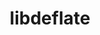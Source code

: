 ---
title: "libdeflate"
layout: cache
categories: [package, develop]
meta: {"versions": ["1.18"], "compilers": ["gcc@=7.3.1"], "oss": ["amzn2"], "platforms": ["linux"], "targets": ["aarch64", "neoverse_n1", "x86_64_v3"], "stacks": ["aws-isc", "aws-isc-aarch64", "root"], "num_specs": 21, "num_specs_by_stack": {"root": 21, "aws-isc-aarch64": 14, "aws-isc": 7}}
spec_details: [{"hash": "tudizwwlvao3otytc3xuk2zvo4elqtd5", "compiler": "gcc@=7.3.1", "versions": ["1.18"], "os": "amzn2", "platform": "linux", "target": "aarch64", "variants": ["build_system=cmake", "build_type=Release", "generator=make", "~ipo"], "stacks": ["root", "aws-isc-aarch64"], "size": "-", "tarball": "https://binaries.spack.io/develop/build_cache/linux-amzn2-aarch64/gcc-7.3.1/libdeflate-1.18/linux-amzn2-aarch64-gcc-7.3.1-libdeflate-1.18-tudizwwlvao3otytc3xuk2zvo4elqtd5.spack"}, {"hash": "7tkp4t7ontcsayvvtnkeckqwj3lm2las", "compiler": "gcc@=7.3.1", "versions": ["1.18"], "os": "amzn2", "platform": "linux", "target": "aarch64", "variants": ["build_system=cmake", "build_type=Release", "generator=make", "~ipo"], "stacks": ["root", "aws-isc-aarch64"], "size": "-", "tarball": "https://binaries.spack.io/develop/build_cache/linux-amzn2-aarch64/gcc-7.3.1/libdeflate-1.18/linux-amzn2-aarch64-gcc-7.3.1-libdeflate-1.18-7tkp4t7ontcsayvvtnkeckqwj3lm2las.spack"}, {"hash": "g2nbzghjt2g3umhaekw5ff7clvudunni", "compiler": "gcc@=7.3.1", "versions": ["1.18"], "os": "amzn2", "platform": "linux", "target": "aarch64", "variants": ["build_system=cmake", "build_type=Release", "generator=make", "~ipo"], "stacks": ["root", "aws-isc-aarch64"], "size": "-", "tarball": "https://binaries.spack.io/develop/build_cache/linux-amzn2-aarch64/gcc-7.3.1/libdeflate-1.18/linux-amzn2-aarch64-gcc-7.3.1-libdeflate-1.18-g2nbzghjt2g3umhaekw5ff7clvudunni.spack"}, {"hash": "3nnmluc6wwlcw64xnzankzjxkrpkzofm", "compiler": "gcc@=7.3.1", "versions": ["1.18"], "os": "amzn2", "platform": "linux", "target": "aarch64", "variants": ["build_system=cmake", "build_type=Release", "generator=make", "~ipo"], "stacks": ["root", "aws-isc-aarch64"], "size": "-", "tarball": "https://binaries.spack.io/develop/build_cache/linux-amzn2-aarch64/gcc-7.3.1/libdeflate-1.18/linux-amzn2-aarch64-gcc-7.3.1-libdeflate-1.18-3nnmluc6wwlcw64xnzankzjxkrpkzofm.spack"}, {"hash": "uxwtugz4kdaiwnluyjbbdfccssnhkijx", "compiler": "gcc@=7.3.1", "versions": ["1.18"], "os": "amzn2", "platform": "linux", "target": "aarch64", "variants": ["build_system=cmake", "build_type=Release", "generator=make", "~ipo"], "stacks": ["root", "aws-isc-aarch64"], "size": "-", "tarball": "https://binaries.spack.io/develop/build_cache/linux-amzn2-aarch64/gcc-7.3.1/libdeflate-1.18/linux-amzn2-aarch64-gcc-7.3.1-libdeflate-1.18-uxwtugz4kdaiwnluyjbbdfccssnhkijx.spack"}, {"hash": "lyd75n3uqbk2cf3hye2qehpmsamwjir6", "compiler": "gcc@=7.3.1", "versions": ["1.18"], "os": "amzn2", "platform": "linux", "target": "aarch64", "variants": ["build_system=cmake", "build_type=Release", "generator=make", "~ipo"], "stacks": ["root", "aws-isc-aarch64"], "size": "-", "tarball": "https://binaries.spack.io/develop/build_cache/linux-amzn2-aarch64/gcc-7.3.1/libdeflate-1.18/linux-amzn2-aarch64-gcc-7.3.1-libdeflate-1.18-lyd75n3uqbk2cf3hye2qehpmsamwjir6.spack"}, {"hash": "yzsecymqwxytpun3xouxknhfkb5wfjev", "compiler": "gcc@=7.3.1", "versions": ["1.18"], "os": "amzn2", "platform": "linux", "target": "aarch64", "variants": ["build_system=cmake", "build_type=Release", "generator=make", "~ipo"], "stacks": ["root", "aws-isc-aarch64"], "size": "-", "tarball": "https://binaries.spack.io/develop/build_cache/linux-amzn2-aarch64/gcc-7.3.1/libdeflate-1.18/linux-amzn2-aarch64-gcc-7.3.1-libdeflate-1.18-yzsecymqwxytpun3xouxknhfkb5wfjev.spack"}, {"hash": "jaik7xbsjddmmwfgwng5w6xqgqu5bw6n", "compiler": "gcc@=7.3.1", "versions": ["1.18"], "os": "amzn2", "platform": "linux", "target": "neoverse_n1", "variants": ["build_system=cmake", "build_type=Release", "generator=make", "~ipo"], "stacks": ["root", "aws-isc-aarch64"], "size": "-", "tarball": "https://binaries.spack.io/develop/build_cache/linux-amzn2-neoverse_n1/gcc-7.3.1/libdeflate-1.18/linux-amzn2-neoverse_n1-gcc-7.3.1-libdeflate-1.18-jaik7xbsjddmmwfgwng5w6xqgqu5bw6n.spack"}, {"hash": "6q5rxta6onvd5ueconrfdzs4qximg5ut", "compiler": "gcc@=7.3.1", "versions": ["1.18"], "os": "amzn2", "platform": "linux", "target": "neoverse_n1", "variants": ["build_system=cmake", "build_type=Release", "generator=make", "~ipo"], "stacks": ["root", "aws-isc-aarch64"], "size": "-", "tarball": "https://binaries.spack.io/develop/build_cache/linux-amzn2-neoverse_n1/gcc-7.3.1/libdeflate-1.18/linux-amzn2-neoverse_n1-gcc-7.3.1-libdeflate-1.18-6q5rxta6onvd5ueconrfdzs4qximg5ut.spack"}, {"hash": "xiwdexblyczrbosxukznqchlrfrzvdut", "compiler": "gcc@=7.3.1", "versions": ["1.18"], "os": "amzn2", "platform": "linux", "target": "neoverse_n1", "variants": ["build_system=cmake", "build_type=Release", "generator=make", "~ipo"], "stacks": ["root", "aws-isc-aarch64"], "size": "-", "tarball": "https://binaries.spack.io/develop/build_cache/linux-amzn2-neoverse_n1/gcc-7.3.1/libdeflate-1.18/linux-amzn2-neoverse_n1-gcc-7.3.1-libdeflate-1.18-xiwdexblyczrbosxukznqchlrfrzvdut.spack"}, {"hash": "ignh4tcbvt64gzm4lguo4h6p4kcrowwp", "compiler": "gcc@=7.3.1", "versions": ["1.18"], "os": "amzn2", "platform": "linux", "target": "neoverse_n1", "variants": ["build_system=cmake", "build_type=Release", "generator=make", "~ipo"], "stacks": ["root", "aws-isc-aarch64"], "size": "-", "tarball": "https://binaries.spack.io/develop/build_cache/linux-amzn2-neoverse_n1/gcc-7.3.1/libdeflate-1.18/linux-amzn2-neoverse_n1-gcc-7.3.1-libdeflate-1.18-ignh4tcbvt64gzm4lguo4h6p4kcrowwp.spack"}, {"hash": "phtofrzfumicmdhefunylnj5axvagwyz", "compiler": "gcc@=7.3.1", "versions": ["1.18"], "os": "amzn2", "platform": "linux", "target": "neoverse_n1", "variants": ["build_system=cmake", "build_type=Release", "generator=make", "~ipo"], "stacks": ["root", "aws-isc-aarch64"], "size": "-", "tarball": "https://binaries.spack.io/develop/build_cache/linux-amzn2-neoverse_n1/gcc-7.3.1/libdeflate-1.18/linux-amzn2-neoverse_n1-gcc-7.3.1-libdeflate-1.18-phtofrzfumicmdhefunylnj5axvagwyz.spack"}, {"hash": "mz66cbek3z46qnmor4jsrgrta3pjnwl4", "compiler": "gcc@=7.3.1", "versions": ["1.18"], "os": "amzn2", "platform": "linux", "target": "neoverse_n1", "variants": ["build_system=cmake", "build_type=Release", "generator=make", "~ipo"], "stacks": ["root", "aws-isc-aarch64"], "size": "-", "tarball": "https://binaries.spack.io/develop/build_cache/linux-amzn2-neoverse_n1/gcc-7.3.1/libdeflate-1.18/linux-amzn2-neoverse_n1-gcc-7.3.1-libdeflate-1.18-mz66cbek3z46qnmor4jsrgrta3pjnwl4.spack"}, {"hash": "pmiwy3tn6mooy6ggubxzga435l6s2yjm", "compiler": "gcc@=7.3.1", "versions": ["1.18"], "os": "amzn2", "platform": "linux", "target": "neoverse_n1", "variants": ["build_system=cmake", "build_type=Release", "generator=make", "~ipo"], "stacks": ["root", "aws-isc-aarch64"], "size": "-", "tarball": "https://binaries.spack.io/develop/build_cache/linux-amzn2-neoverse_n1/gcc-7.3.1/libdeflate-1.18/linux-amzn2-neoverse_n1-gcc-7.3.1-libdeflate-1.18-pmiwy3tn6mooy6ggubxzga435l6s2yjm.spack"}, {"hash": "eau5vhxwh7w73migp7tajytz2ei3uyh2", "compiler": "gcc@=7.3.1", "versions": ["1.18"], "os": "amzn2", "platform": "linux", "target": "x86_64_v3", "variants": ["build_system=cmake", "build_type=Release", "generator=make", "~ipo"], "stacks": ["root", "aws-isc"], "size": "-", "tarball": "https://binaries.spack.io/develop/build_cache/linux-amzn2-x86_64_v3/gcc-7.3.1/libdeflate-1.18/linux-amzn2-x86_64_v3-gcc-7.3.1-libdeflate-1.18-eau5vhxwh7w73migp7tajytz2ei3uyh2.spack"}, {"hash": "byauwqwv5jf3ja2m2jxul4i5dd77erw2", "compiler": "gcc@=7.3.1", "versions": ["1.18"], "os": "amzn2", "platform": "linux", "target": "x86_64_v3", "variants": ["build_system=cmake", "build_type=Release", "generator=make", "~ipo"], "stacks": ["root", "aws-isc"], "size": "-", "tarball": "https://binaries.spack.io/develop/build_cache/linux-amzn2-x86_64_v3/gcc-7.3.1/libdeflate-1.18/linux-amzn2-x86_64_v3-gcc-7.3.1-libdeflate-1.18-byauwqwv5jf3ja2m2jxul4i5dd77erw2.spack"}, {"hash": "wk7mlx2mczdtwppkpzt4cfg7na7ho3yt", "compiler": "gcc@=7.3.1", "versions": ["1.18"], "os": "amzn2", "platform": "linux", "target": "x86_64_v3", "variants": ["build_system=cmake", "build_type=Release", "generator=make", "~ipo"], "stacks": ["root", "aws-isc"], "size": "-", "tarball": "https://binaries.spack.io/develop/build_cache/linux-amzn2-x86_64_v3/gcc-7.3.1/libdeflate-1.18/linux-amzn2-x86_64_v3-gcc-7.3.1-libdeflate-1.18-wk7mlx2mczdtwppkpzt4cfg7na7ho3yt.spack"}, {"hash": "w2uyb3rtp54favqilot3bxvykwa4btji", "compiler": "gcc@=7.3.1", "versions": ["1.18"], "os": "amzn2", "platform": "linux", "target": "x86_64_v3", "variants": ["build_system=cmake", "build_type=Release", "generator=make", "~ipo"], "stacks": ["root", "aws-isc"], "size": "-", "tarball": "https://binaries.spack.io/develop/build_cache/linux-amzn2-x86_64_v3/gcc-7.3.1/libdeflate-1.18/linux-amzn2-x86_64_v3-gcc-7.3.1-libdeflate-1.18-w2uyb3rtp54favqilot3bxvykwa4btji.spack"}, {"hash": "fqukh4xrn74stctse2l7gcki4bqhjpqo", "compiler": "gcc@=7.3.1", "versions": ["1.18"], "os": "amzn2", "platform": "linux", "target": "x86_64_v3", "variants": ["build_system=cmake", "build_type=Release", "generator=make", "~ipo"], "stacks": ["root", "aws-isc"], "size": "-", "tarball": "https://binaries.spack.io/develop/build_cache/linux-amzn2-x86_64_v3/gcc-7.3.1/libdeflate-1.18/linux-amzn2-x86_64_v3-gcc-7.3.1-libdeflate-1.18-fqukh4xrn74stctse2l7gcki4bqhjpqo.spack"}, {"hash": "luzsryglyj7557fuoe3oxoubikwmnafn", "compiler": "gcc@=7.3.1", "versions": ["1.18"], "os": "amzn2", "platform": "linux", "target": "x86_64_v3", "variants": ["build_system=cmake", "build_type=Release", "generator=make", "~ipo"], "stacks": ["root", "aws-isc"], "size": "-", "tarball": "https://binaries.spack.io/develop/build_cache/linux-amzn2-x86_64_v3/gcc-7.3.1/libdeflate-1.18/linux-amzn2-x86_64_v3-gcc-7.3.1-libdeflate-1.18-luzsryglyj7557fuoe3oxoubikwmnafn.spack"}, {"hash": "u4eymsxs5nvcf3rhz2vgc2byf672cqts", "compiler": "gcc@=7.3.1", "versions": ["1.18"], "os": "amzn2", "platform": "linux", "target": "x86_64_v3", "variants": ["build_system=cmake", "build_type=Release", "generator=make", "~ipo"], "stacks": ["root", "aws-isc"], "size": "-", "tarball": "https://binaries.spack.io/develop/build_cache/linux-amzn2-x86_64_v3/gcc-7.3.1/libdeflate-1.18/linux-amzn2-x86_64_v3-gcc-7.3.1-libdeflate-1.18-u4eymsxs5nvcf3rhz2vgc2byf672cqts.spack"}]
---